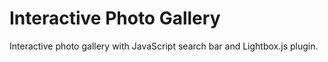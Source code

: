 # Interactive Photo Gallery
Interactive photo gallery with JavaScript search bar and Lightbox.js plugin.
